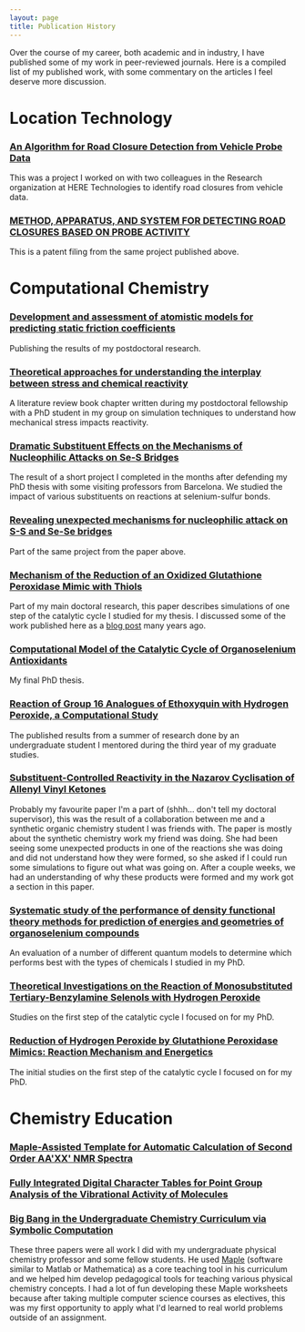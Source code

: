 ```yaml
---
layout: page
title: Publication History
---
```


Over the course of my career, both academic and in industry, I have published some of my work in peer-reviewed journals.
Here is a compiled list of my published work, with some commentary on the articles I feel deserve more discussion.

# Location Technology

### [An Algorithm for Road Closure Detection from Vehicle Probe Data](http://dx.doi.org/10.1145/3325912)
This was a project I worked on with two colleagues in the Research organization at HERE Technologies to identify road closures from vehicle data. 

### [METHOD, APPARATUS, AND SYSTEM FOR DETECTING ROAD CLOSURES BASED ON PROBE ACTIVITY](https://patents.justia.com/patent/20200105134)
This is a patent filing from the same project published above. 

# Computational Chemistry

### [Development and assessment of atomistic models for predicting static friction coefficients](http://dx.doi.org/10.1103/PhysRevB.94.075406)
Publishing the results of my postdoctoral research.

### [Theoretical approaches for understanding the interplay between stress and chemical reactivity](http://dx.doi.org/10.1007/128_2015_648)
A literature review book chapter written during my postdoctoral fellowship with a PhD student in my group on simulation techniques to understand how mechanical stress impacts reactivity.

### [Dramatic Substituent Effects on the Mechanisms of Nucleophilic Attacks on Se-S Bridges](http://dx.doi.org/10.1002/jcc.23417)
The result of a short project I completed in the months after defending my PhD thesis with some visiting professors from Barcelona.
We studied the impact of various substituents on reactions at selenium-sulfur bonds. 

### [Revealing unexpected mechanisms for nucleophilic attack on S-S and Se-Se bridges](http://dx.doi.org/10.1002/chem.201203328)
Part of the same project from the paper above.

### [Mechanism of the Reduction of an Oxidized Glutathione Peroxidase Mimic with Thiols](http://dx.doi.org/10.1021/ct300622r)
Part of my main doctoral research, this paper describes simulations of one step of the catalytic cycle I studied for my thesis.
I discussed some of the work published here as a [blog post](/blog/gas-phase) many years ago.

### [Computational Model of the Catalytic Cycle of Organoselenium Antioxidants](http://hdl.handle.net/10222/15141)
My final PhD thesis.

### [Reaction of Group 16 Analogues of Ethoxyquin with Hydrogen Peroxide, a Computational Study](http://dx.doi.org/10.1016/j.comptc.2011.11.047)
The published results from a summer of research done by an undergraduate student I mentored during the third year of my graduate studies. 

### [Substituent-Controlled Reactivity in the Nazarov Cyclisation of Allenyl Vinyl Ketones](http://dx.doi.org/10.1002/chem.201100519)
Probably my favourite paper I'm a part of (shhh... don't tell my doctoral supervisor), this was the result of a collaboration between me and a synthetic organic chemistry student I was friends with.
The paper is mostly about the synthetic chemistry work my friend was doing.
She had been seeing some unexpected products in one of the reactions she was doing and did not understand how they were formed, so she asked if I could run some simulations to figure out what was going on.
After a couple weeks, we had an understanding of why these products were formed and my work got a section in this paper. 

### [Systematic study of the performance of density functional theory methods for prediction of energies and geometries of organoselenium compounds](http://dx.doi.org/10.1021/jp201455f)
An evaluation of a number of different quantum models to determine which performs best with the types of chemicals I studied in my PhD. 

### [Theoretical Investigations on the Reaction of Monosubstituted Tertiary-Benzylamine Selenols with Hydrogen Peroxide](http://dx.doi.org/10.1021/jp105651x)
Studies on the first step of the catalytic cycle I focused on for my PhD.

### [Reduction of Hydrogen Peroxide by Glutathione Peroxidase Mimics: Reaction Mechanism and Energetics](http://dx.doi.org/10.1021/jp910368u)
The initial studies on the first step of the catalytic cycle I focused on for my PhD.

# Chemistry Education

### [Maple-Assisted Template for Automatic Calculation of Second Order AA'XX' NMR Spectra](http://dx.doi.org/10.1021/ed085p1707.2)
### [Fully Integrated Digital Character Tables for Point Group Analysis of the Vibrational Activity of Molecules](http://www.ineer.org/2008SpVol/main.asp)
### [Big Bang in the Undergraduate Chemistry Curriculum via Symbolic Computation](http://www.ineer.org/Events/ICEE2007/papers/62.pdf)
These three papers were all work I did with my undergraduate physical chemistry professor and some fellow students.
He used [Maple](https://en.wikipedia.org/wiki/Maple_(software)) (software similar to Matlab or Mathematica) as a core teaching tool in his curriculum and we helped him develop pedagogical tools for teaching various physical chemistry concepts.
I had a lot of fun developing these Maple worksheets because after taking multiple computer science courses as electives, this was my first opportunity to apply what I'd learned to real world problems outside of an assignment. 
